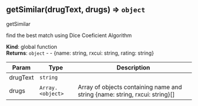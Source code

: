 <a name="getSimilar"></a>

## getSimilar(drugText, drugs) ⇒ <code>object</code>
getSimilar

find the best match using Dice Coeficient Algorithm

**Kind**: global function  
**Returns**: <code>object</code> - - {name: string, rxcui: string, rating: string}  

| Param | Type | Description |
| --- | --- | --- |
| drugText | <code>string</code> |  |
| drugs | <code>Array.&lt;object&gt;</code> | Array of objects containing name and string {name: string, rxcui: string}[] |

